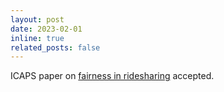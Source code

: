 ```yaml
---
layout: post
date: 2023-02-01
inline: true
related_posts: false
---
```


ICAPS paper on [fairness in ridesharing](../assets/pdf/icaps-KumarV023.pdf) accepted.